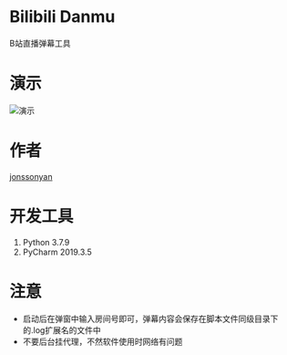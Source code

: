 # Bilibili Danmu

B站直播弹幕工具

# 演示

![演示](https://user-images.githubusercontent.com/46235235/186716199-f3ee40ea-4188-4c87-8994-095a25fd46f1.png)

# 作者

[jonssonyan](https://jonssonyan.com)

# 开发工具

1. Python 3.7.9
2. PyCharm 2019.3.5

# 注意

- 启动后在弹窗中输入房间号即可，弹幕内容会保存在脚本文件同级目录下的.log扩展名的文件中
- 不要后台挂代理，不然软件使用时网络有问题
